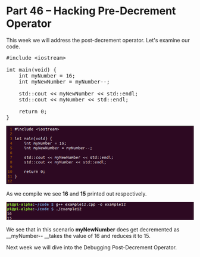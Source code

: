 # Part 46 – Hacking Pre-Decrement Operator

This week we will address the post-decrement operator. Let's examine our code.

<pre spellcheck="false"><span class="hljs-meta">#include &lt;iostream&gt;</span>

<span class="hljs-function"><span class="hljs-keyword">int</span> <span class="hljs-title">main</span><span class="hljs-params">(<span class="hljs-keyword">void</span>)</span> </span>{
&nbsp;&nbsp; &nbsp;<span class="hljs-keyword">int</span> myNumber = <span class="hljs-number">16</span>;
&nbsp;&nbsp; &nbsp;<span class="hljs-keyword">int</span> myNewNumber = myNumber--;

&nbsp;&nbsp; &nbsp;<span class="hljs-built_in">std</span>::<span class="hljs-built_in">cout</span> &lt;&lt; myNewNumber &lt;&lt; <span class="hljs-built_in">std</span>::<span class="hljs-built_in">endl</span>;
    <span class="hljs-built_in">std</span>::<span class="hljs-built_in">cout</span> &lt;&lt; myNumber &lt;&lt; <span class="hljs-built_in">std</span>::<span class="hljs-built_in">endl</span>;

&nbsp;&nbsp; &nbsp;<span class="hljs-keyword">return</span> <span class="hljs-number">0</span>;
}
</pre>

<div class="slate-resizable-image-embed slate-image-embed__resize-full-width">
<img src="/imgs/1531481191370.jpg"/>
</div>

 As we compile we see __16__ and __15__ printed out respectively.

<div class="slate-resizable-image-embed slate-image-embed__resize-full-width">
<img src="/imgs/1531481259797.jpg"/>
</div>

We see that in this scenario __myNewNumber__ does get decremented as __myNumber-- __takes the value of 16 and reduces it to 15.

Next week we will dive into the Debugging Post-Decrement Operator.